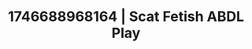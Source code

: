 ---
categories:
- Tan lines & lingerie
- AI-generated
- Whipped cream play
- Intimate moaning
- Pierced & proud
- ASMR
- Cosplay
- Erotic hair pulling
image: /assets/images/1746688968164.jpg
layout: post
seo:
  description: Featured content with exclusive Scat Fetish, ABDL Play. HD images available.
  keywords: Scat Fetish, ABDL Play
  og_image: /assets/images/1746688968164.jpg
  schema_type: VisualArtwork
tags:
- ABDL Play
- Scat Fetish
- '#1746688968164'
title: 1746688968164 | Scat Fetish ABDL Play
---